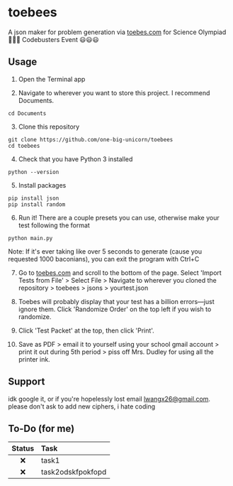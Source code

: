 
# toebees

A json maker for problem generation via [toebes.com](https://toebes.com/codebusters/) for Science Olympiad 🤮🤮🤮 Codebusters Event 😃😃😃




## Usage

1. Open the Terminal app

2. Navigate to wherever you want to store this project. I recommend Documents. 
```
cd Documents
```

3. Clone this repository
```
git clone https://github.com/one-big-unicorn/toebees
cd toebees
```

4. Check that you have Python 3 installed
```
python --version
```

5. Install packages
```
pip install json
pip install random
```
6. Run it! There are a couple presets you can use, otherwise make your test following the format
```
python main.py
```

Note: If it's ever taking like over 5 seconds to generate (cause you requested 1000 baconians), you can exit the program with Ctrl+C

7. Go to [toebes.com](https://toebes.com/codebusters/TestManage.html) and scroll to the bottom of the page. 
Select 'Import Tests from File' > Select File > Navigate to wherever you cloned the repository > toebees > jsons > yourtest.json

8. Toebes will probably display that your test has a billion errors—just ignore them.
Click 'Randomize Order' on the top left if you wish to randomize.

9. Click 'Test Packet' at the top, then click 'Print'.

10. Save as PDF > email it to yourself using your school gmail account > print it out during 5th period > piss off Mrs. Dudley for using all the printer ink.
## Support

idk google it, or if you're hopelessly lost email lwangx26@gmail.com. please don't ask to add new ciphers, i hate coding


## To-Do (for me)
| Status | Task |
| :---: | :------  |
|❌      | task1 |
|❌      | task2odskfpokfopd |
